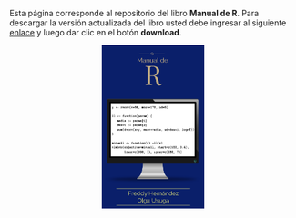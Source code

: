 Esta página corresponde al repositorio del libro __Manual de R__. Para descargar la versión actualizada del libro usted debe ingresar al siguiente [enlace](https://github.com/fhernanb/Manual-de-R/blob/master/_book/Manual_de_R.pdf) y luego dar clic en el botón __download__.
<p align="center">
  <img src="images/portada.png" width="180">
</p>



